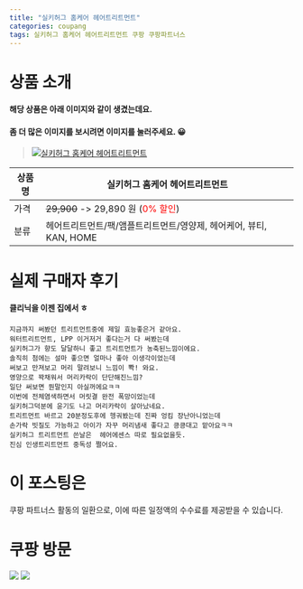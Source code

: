 ```yaml
---
title: "실키허그 홈케어 헤어트리트먼트"
categories: coupang
tags: 실키허그 홈케어 헤어트리트먼트 쿠팡 쿠팡파트너스
---
```

# 상품 소개
#### 해당 상품은 아래 이미지와 같이 생겼는데요. 
#### 좀 더 많은 이미지를 보시려면 이미지를 눌러주세요. 😀
> [![실키허그 홈케어 헤어트리트먼트](https://static.coupangcdn.com/image/affiliate/banner/12076b5b3ec4e75637ecdb66fa0917ab@2x.jpg)](https://coupa.ng/bO4xzA)

상품명 | 실키허그 홈케어 헤어트리트먼트
-------|-------
가격 | ~~29,900~~ -> 29,890 원 (<span style="color:red">0% 할인</span>)
분류 | 헤어트리트먼트/팩/앰플트리트먼트/영양제, 헤어케어, 뷰티, KAN, HOME

# 실제 구매자 후기

####    클리닉을 이젠 집에서 ㅎ
    지금까지 써봤던 트리트먼트중에 제일 효능좋은거 같아요.
    워터트리트먼트, LPP 이거저거 좋다는거 다 써봤는데 
    실키허그가 향도 달달하니 좋고 트리트먼트가 농축된느낌이에요. 
    솔직히 첨에는 설마 좋으면 얼마나 좋아 이생각이었는데 
    써보고 만져보고 머리 말려보니 느낌이 뽝! 와요.
    영양으로 꽉채워서 머리카락이 단단해진느낌? 
    일단 써보면 뭔말인지 아실꺼에요ㅋㅋ
    이번에 전체염색하면서 머릿결 완전 폭망이었는데 
    실키허그덕분에 윤기도 나고 머리카락이 살아났네요.
    트리트먼트 바르고 20분정도후에 헹궈봤는데 진짜 엉킴 장난아니었는데 
    손가락 빗질도 가능하고 아이가 자꾸 머리냄새 좋다고 킁킁대고 맡아요ㅋㅋ
    실키허그 트리트먼트 쓴날은  헤어에센스 따로 필요없을듯.
    진심 인생트리트먼트 중독성 쩔어요.

# 이 포스팅은
쿠팡 파트너스 활동의 일환으로, 이에 따른 일정액의 수수료를 제공받을 수 있습니다.

# 쿠팡 방문
[![](https://ads-partners.coupang.com/banners/404218?subId=&traceId=V0-301-bae0f72e5e59e45f-I404218&w=728&h=90)](https://coupa.ng/bOXH5d)
[![](https://ads-partners.coupang.com/banners/404240?subId=&traceId=V0-301-371ae01f4226dec2-I404240&w=728&h=90)](https://coupa.ng/bOXIeg)


